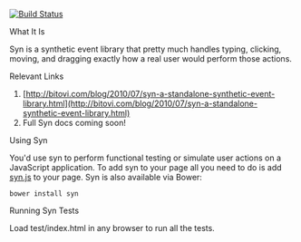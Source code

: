 
[![Build Status](https://travis-ci.org/bitovi/syn.png?branch=master)](https://travis-ci.org/bitovi/syn.png?branch=master)

What It Is

Syn is a synthetic event library that pretty much handles typing, clicking, moving, and 
dragging exactly how a real user would perform those actions.

Relevant Links

1. [http://bitovi.com/blog/2010/07/syn-a-standalone-synthetic-event-library.html](http://bitovi.com/blog/2010/07/syn-a-standalone-synthetic-event-library.html)
2. Full Syn docs coming soon!

Using Syn

You'd use syn to perform functional testing or simulate user actions on a JavaScript application. To add syn to your page all you need to do is add [syn.js](https://raw.github.com/bitovi/syn/master/dist/syn.js) to your page. Syn is also available via Bower:

    bower install syn

Running Syn Tests

Load test/index.html in any browser to run all the tests.
